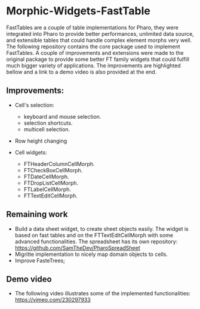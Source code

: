 # Morphic-Widgets-FastTable

FastTables are a couple of table implementations for Pharo, they were integrated into Pharo to provide better
performances, unlimited data source, and extensible tables that could handle complex element morphs very well.
The following repository contains the core package used to implement FastTables. A couple of improvements and 
extensions were made to the original package to provide some better FT family widgets that could fulfill much bigger 
variety of applications.
The improvements are highlighted bellow and a link to a demo video is also provided at the end.


## Improvements:
* Cell's selection:
  - keyboard and mouse selection.
  - selection shortcuts.
  - multicell selection. 
  
* Row height changing 

* Cell widgets:

  - FTHeaderColumnCellMorph.
  - FTCheckBoxCellMorph.
  - FTDateCellMorph.
  - FTDropListCellMorph.
  - FTLabelCellMorph.
  - FTTextEditCellMorph.

## Remaining work 
* Build a data sheet widget, to create sheet objects easily. The widget is based on fast tables and on the FTTextEditCellMorph 
with some advanced functionalities.
The spreadsheet has its own repository: https://github.com/SamTheDev/PharoSpreadSheet
* Migritte implementation to nicely map domain objects to cells.
* Improve FasteTrees; 
  
## Demo video
* The following video illustrates some of the implemented functionalities: https://vimeo.com/230297933

